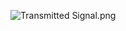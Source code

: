 ![Transmitted Signal.png](https://bitbucket.org/repo/Lx4j45/images/3704239094-Transmitted%20Signal.png)